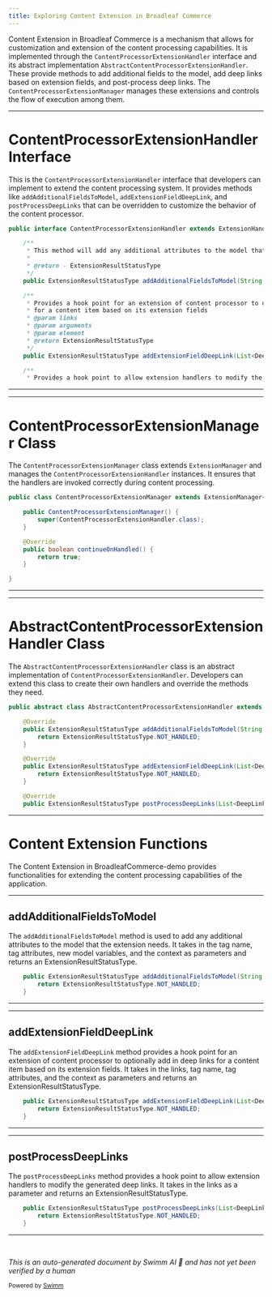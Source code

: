 ```yaml
---
title: Exploring Content Extension in Broadleaf Commerce
---
```

Content Extension in Broadleaf Commerce is a mechanism that allows for customization and extension of the content processing capabilities. It is implemented through the `ContentProcessorExtensionHandler` interface and its abstract implementation `AbstractContentProcessorExtensionHandler`. These provide methods to add additional fields to the model, add deep links based on extension fields, and post-process deep links. The `ContentProcessorExtensionManager` manages these extensions and controls the flow of execution among them.

<SwmSnippet path="/admin/broadleaf-contentmanagement-module/src/main/java/org/broadleafcommerce/cms/web/processor/ContentProcessorExtensionHandler.java" line="34">

---

# ContentProcessorExtensionHandler Interface

This is the `ContentProcessorExtensionHandler` interface that developers can implement to extend the content processing system. It provides methods like `addAdditionalFieldsToModel`, `addExtensionFieldDeepLink`, and `postProcessDeepLinks` that can be overridden to customize the behavior of the content processor.

```java
public interface ContentProcessorExtensionHandler extends ExtensionHandler {

    /**
     * This method will add any additional attributes to the model that the extension needs
     *
     * @return - ExtensionResultStatusType
     */
    public ExtensionResultStatusType addAdditionalFieldsToModel(String tagName, Map<String, String> tagAttributes, Map<String, Object> newModelVars, BroadleafTemplateContext context);

    /**
     * Provides a hook point for an extension of content processor to optionally add in deep links
     * for a content item based on its extension fields
     * @param links
     * @param arguments
     * @param element
     * @return ExtensionResultStatusType
     */
    public ExtensionResultStatusType addExtensionFieldDeepLink(List<DeepLink> links, String tagName, Map<String, String> tagAttributes, BroadleafTemplateContext context);

    /**
     * Provides a hook point to allow extension handlers to modify the generated deep links.
```

---

</SwmSnippet>

<SwmSnippet path="/admin/broadleaf-contentmanagement-module/src/main/java/org/broadleafcommerce/cms/web/processor/ContentProcessorExtensionManager.java" line="30">

---

# ContentProcessorExtensionManager Class

The `ContentProcessorExtensionManager` class extends `ExtensionManager` and manages the `ContentProcessorExtensionHandler` instances. It ensures that the handlers are invoked correctly during content processing.

```java
public class ContentProcessorExtensionManager extends ExtensionManager<ContentProcessorExtensionHandler> {

    public ContentProcessorExtensionManager() {
        super(ContentProcessorExtensionHandler.class);
    }

    @Override
    public boolean continueOnHandled() {
        return true;
    }

}
```

---

</SwmSnippet>

<SwmSnippet path="/admin/broadleaf-contentmanagement-module/src/main/java/org/broadleafcommerce/cms/web/processor/AbstractContentProcessorExtensionHandler.java" line="34">

---

# AbstractContentProcessorExtensionHandler Class

The `AbstractContentProcessorExtensionHandler` class is an abstract implementation of `ContentProcessorExtensionHandler`. Developers can extend this class to create their own handlers and override the methods they need.

```java
public abstract class AbstractContentProcessorExtensionHandler extends AbstractExtensionHandler implements ContentProcessorExtensionHandler {

    @Override
    public ExtensionResultStatusType addAdditionalFieldsToModel(String tagName, Map<String, String> tagAttributes, Map<String, Object> newModelVars, BroadleafTemplateContext context) {
        return ExtensionResultStatusType.NOT_HANDLED;
    }

    @Override
    public ExtensionResultStatusType addExtensionFieldDeepLink(List<DeepLink> links, String tagName, Map<String, String> tagAttributes, BroadleafTemplateContext context) {
        return ExtensionResultStatusType.NOT_HANDLED;
    }

    @Override
    public ExtensionResultStatusType postProcessDeepLinks(List<DeepLink> links) {
```

---

</SwmSnippet>

# Content Extension Functions

The Content Extension in BroadleafCommerce-demo provides functionalities for extending the content processing capabilities of the application.

<SwmSnippet path="/admin/broadleaf-contentmanagement-module/src/main/java/org/broadleafcommerce/cms/web/processor/AbstractContentProcessorExtensionHandler.java" line="37">

---

## addAdditionalFieldsToModel

The `addAdditionalFieldsToModel` method is used to add any additional attributes to the model that the extension needs. It takes in the tag name, tag attributes, new model variables, and the context as parameters and returns an ExtensionResultStatusType.

```java
    public ExtensionResultStatusType addAdditionalFieldsToModel(String tagName, Map<String, String> tagAttributes, Map<String, Object> newModelVars, BroadleafTemplateContext context) {
        return ExtensionResultStatusType.NOT_HANDLED;
    }
```

---

</SwmSnippet>

<SwmSnippet path="/admin/broadleaf-contentmanagement-module/src/main/java/org/broadleafcommerce/cms/web/processor/AbstractContentProcessorExtensionHandler.java" line="42">

---

## addExtensionFieldDeepLink

The `addExtensionFieldDeepLink` method provides a hook point for an extension of content processor to optionally add in deep links for a content item based on its extension fields. It takes in the links, tag name, tag attributes, and the context as parameters and returns an ExtensionResultStatusType.

```java
    public ExtensionResultStatusType addExtensionFieldDeepLink(List<DeepLink> links, String tagName, Map<String, String> tagAttributes, BroadleafTemplateContext context) {
        return ExtensionResultStatusType.NOT_HANDLED;
    }
```

---

</SwmSnippet>

<SwmSnippet path="/admin/broadleaf-contentmanagement-module/src/main/java/org/broadleafcommerce/cms/web/processor/AbstractContentProcessorExtensionHandler.java" line="47">

---

## postProcessDeepLinks

The `postProcessDeepLinks` method provides a hook point to allow extension handlers to modify the generated deep links. It takes in the links as a parameter and returns an ExtensionResultStatusType.

```java
    public ExtensionResultStatusType postProcessDeepLinks(List<DeepLink> links) {
        return ExtensionResultStatusType.NOT_HANDLED;
    }
```

---

</SwmSnippet>

&nbsp;

*This is an auto-generated document by Swimm AI 🌊 and has not yet been verified by a human*

<SwmMeta version="3.0.0" repo-id="Z2l0aHViJTNBJTNBQnJvYWRsZWFmQ29tbWVyY2UtZGVtbyUzQSUzQWdpbGFkbmF2b3Q=" repo-name="BroadleafCommerce-demo" doc-type="overview"><sup>Powered by [Swimm](/)</sup></SwmMeta>
